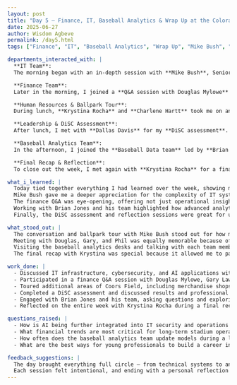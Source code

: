 ```yaml
---
layout: post
title: "Day 5 – Finance, IT, Baseball Analytics & Wrap Up at the Colorado Rockies"
date: 2025-06-27
author: Wisdom Agbeve
permalink: /day5.html
tags: ["Finance", "IT", "Baseball Analytics", "Wrap Up", "Mike Bush", "Brian Jones", "Dallas Davis", "Krystina Rocha", "Charlene Hartt", "Douglas Mylowe", "Gary Lawrence", "Phil Emerson"]

departments_interacted_with: |
  **IT Team**:  
  The morning began with an in-depth session with **Mike Bush**, Senior Director of Information Systems. We talked about everything from the Rockies’ IT infrastructure to broader topics like cybersecurity and even how AI is being integrated into modern security practices. Mike emphasized the delicate balance between keeping systems secure and ensuring accessibility for multiple departments, especially during high-attendance events. After our discussion, Mike took me on a tour of designated areas around the ballpark where critical servers and networking equipment are housed.  

  **Finance Team**:  
  Later in the morning, I joined a **Q&A session with Douglas Mylowe** (Vice President – Chief Financial Officer), **Gary Lawrence** (Senior Director – Procurement), and **Phil Emerson** (Senior Director – Accounting). What stood out about this session was how it went far beyond just numbers. While we talked about budgeting, revenue streams, and financial oversight for both the team and the stadium, they also shared career insights, stressing the importance of professional development, networking, and mentorship in sports organizations. Hearing their personal stories made the session feel not just educational but inspiring.  

  **Human Resources & Ballpark Tour**:  
  During lunch, **Krystina Rocha** and **Charlene Hartt** took me on another tour of Coors Field, showing me areas I hadn’t explored yet, including the merchandise shops and other fan-facing operations. It was fascinating to see how these areas contribute to the overall fan experience, and Krystina explained how each part of the ballpark ties into larger operational strategies. 

  **Leadership & DiSC Assessment**:  
  After lunch, I met with **Dallas Davis** for my **DiSC assessment**. We went through my results together, discussing how understanding different personality and communication styles can help in team collaboration and leadership roles. Dallas offered advice on how to leverage my strengths and continue developing areas that would make me more effective in diverse work environments.  

  **Baseball Analytics Team**:  
  In the afternoon, I joined the **Baseball Data team** led by **Brian Jones**. Brian walked me through the day-to-day operations of his team, explaining how player performance data, scouting information, and advanced analytics all feed into game strategy and roster decisions.  After our discussion, he introduced me to the rest of the team, and I spent time visiting individual desks to learn about the specific projects each member was working on. From player biomechanics to situational performance predictions, every project highlighted just how much data drives modern baseball. 

  **Final Recap & Reflection**:  
  To close out the week, I met again with **Krystina Rocha** for a final recap and reflection. We talked about everything I had learned over the five days, from technical skills to professional growth. Sharing my experiences and hearing her feedback felt like the perfect way to wrap up my time with the Rockies — it was a moment to step back, reflect, and appreciate just how much I had gained in such a short time.

what_i_learned: |
  Today tied together everything I had learned over the week, showing me how each department contributes to the bigger picture.  
  Mike Bush gave me a deeper appreciation for the complexity of IT systems in sports operations and how critical cybersecurity is, especially as technology expands into fan services.  
  The finance Q&A was eye-opening, offering not just operational insights but valuable career advice.  
  Working with Brian Jones and his team highlighted how advanced analytics drives strategy in modern baseball.  
  Finally, the DiSC assessment and reflection sessions were great for understanding myself better as a professional and how to communicate effectively in team settings.

what_stood_out: |
  The conversation and ballpark tour with Mike Bush stood out for how much it revealed about the unseen backbone of the Rockies’ operations.  
  Meeting with Douglas, Gary, and Phil was equally memorable because of how generous they were with career advice, not just technical details.  
  Visiting the baseball analytics desks and talking with each team member was inspiring — it showed how collaborative and fast-paced this field really is.  
  The final recap with Krystina was special because it allowed me to pause and appreciate how much I had grown in just a week.

work_done: |
  - Discussed IT infrastructure, cybersecurity, and AI applications with Mike Bush and toured server and networking areas in the ballpark.  
  - Participated in a finance Q&A session with Douglas Mylowe, Gary Lawrence, and Phil Emerson, focusing on operations, budgeting, and career development.  
  - Toured additional areas of Coors Field, including merchandise shops, with Krystina Rocha and Charlene Hartt.  
  - Completed a DiSC assessment and discussed results and professional development with Dallas Davis.  
  - Engaged with Brian Jones and his team, asking questions and exploring baseball analytics projects across different desks.  
  - Reflected on the entire week with Krystina Rocha during a final recap session.

questions_raised: |
  - How is AI being further integrated into IT security and operations in sports organizations?  
  - What financial trends are most critical for long-term stadium operations?  
  - How often does the baseball analytics team update models during a live season?  
  - What are the best ways for young professionals to build a career in sports analytics?

feedback_suggestions: |
  The day brought everything full circle — from technical systems to analytics to personal growth.  
  Each session felt intentional, and ending with a personal reflection with Krystina made the experience feel complete and meaningful.  
---
```

